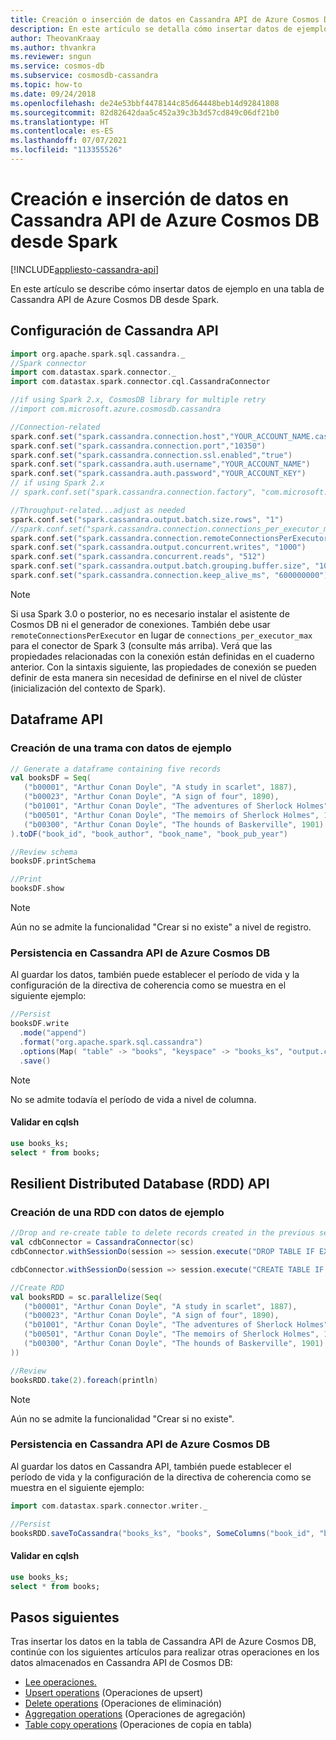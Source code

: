 ```yaml
---
title: Creación o inserción de datos en Cassandra API de Azure Cosmos DB desde Spark
description: En este artículo se detalla cómo insertar datos de ejemplo en tablas de Cassandra API de Azure Cosmos DB
author: TheovanKraay
ms.author: thvankra
ms.reviewer: sngun
ms.service: cosmos-db
ms.subservice: cosmosdb-cassandra
ms.topic: how-to
ms.date: 09/24/2018
ms.openlocfilehash: de24e53bbf4478144c85d64448beb14d92841808
ms.sourcegitcommit: 82d82642daa5c452a39c3b3d57cd849c06df21b0
ms.translationtype: HT
ms.contentlocale: es-ES
ms.lasthandoff: 07/07/2021
ms.locfileid: "113355526"
---
```

# <a name="createinsert-data-into-azure-cosmos-db-cassandra-api-from-spark"></a>Creación e inserción de datos en Cassandra API de Azure Cosmos DB desde Spark
[!INCLUDE[appliesto-cassandra-api](includes/appliesto-cassandra-api.md)]
 
En este artículo se describe cómo insertar datos de ejemplo en una tabla de Cassandra API de Azure Cosmos DB desde Spark.

## <a name="cassandra-api-configuration"></a>Configuración de Cassandra API

```scala
import org.apache.spark.sql.cassandra._
//Spark connector
import com.datastax.spark.connector._
import com.datastax.spark.connector.cql.CassandraConnector

//if using Spark 2.x, CosmosDB library for multiple retry
//import com.microsoft.azure.cosmosdb.cassandra

//Connection-related
spark.conf.set("spark.cassandra.connection.host","YOUR_ACCOUNT_NAME.cassandra.cosmosdb.azure.com")
spark.conf.set("spark.cassandra.connection.port","10350")
spark.conf.set("spark.cassandra.connection.ssl.enabled","true")
spark.conf.set("spark.cassandra.auth.username","YOUR_ACCOUNT_NAME")
spark.conf.set("spark.cassandra.auth.password","YOUR_ACCOUNT_KEY")
// if using Spark 2.x
// spark.conf.set("spark.cassandra.connection.factory", "com.microsoft.azure.cosmosdb.cassandra.CosmosDbConnectionFactory")

//Throughput-related...adjust as needed
spark.conf.set("spark.cassandra.output.batch.size.rows", "1")
//spark.conf.set("spark.cassandra.connection.connections_per_executor_max", "10") // Spark 2.x
spark.conf.set("spark.cassandra.connection.remoteConnectionsPerExecutor", "10") // Spark 3.x
spark.conf.set("spark.cassandra.output.concurrent.writes", "1000")
spark.conf.set("spark.cassandra.concurrent.reads", "512")
spark.conf.set("spark.cassandra.output.batch.grouping.buffer.size", "1000")
spark.conf.set("spark.cassandra.connection.keep_alive_ms", "600000000")
```

> [!NOTE]
> Si usa Spark 3.0 o posterior, no es necesario instalar el asistente de Cosmos DB ni el generador de conexiones. También debe usar `remoteConnectionsPerExecutor` en lugar de `connections_per_executor_max` para el conector de Spark 3 (consulte más arriba). Verá que las propiedades relacionadas con la conexión están definidas en el cuaderno anterior. Con la sintaxis siguiente, las propiedades de conexión se pueden definir de esta manera sin necesidad de definirse en el nivel de clúster (inicialización del contexto de Spark).

## <a name="dataframe-api"></a>Dataframe API

### <a name="create-a-dataframe-with-sample-data"></a>Creación de una trama con datos de ejemplo

```scala
// Generate a dataframe containing five records
val booksDF = Seq(
   ("b00001", "Arthur Conan Doyle", "A study in scarlet", 1887),
   ("b00023", "Arthur Conan Doyle", "A sign of four", 1890),
   ("b01001", "Arthur Conan Doyle", "The adventures of Sherlock Holmes", 1892),
   ("b00501", "Arthur Conan Doyle", "The memoirs of Sherlock Holmes", 1893),
   ("b00300", "Arthur Conan Doyle", "The hounds of Baskerville", 1901)
).toDF("book_id", "book_author", "book_name", "book_pub_year")

//Review schema
booksDF.printSchema

//Print
booksDF.show
```

> [!NOTE]
> Aún no se admite la funcionalidad "Crear si no existe" a nivel de registro.

### <a name="persist-to-azure-cosmos-db-cassandra-api"></a>Persistencia en Cassandra API de Azure Cosmos DB

Al guardar los datos, también puede establecer el período de vida y la configuración de la directiva de coherencia como se muestra en el siguiente ejemplo:

```scala
//Persist
booksDF.write
  .mode("append")
  .format("org.apache.spark.sql.cassandra")
  .options(Map( "table" -> "books", "keyspace" -> "books_ks", "output.consistency.level" -> "ALL", "ttl" -> "10000000"))
  .save()
```

> [!NOTE]
> No se admite todavía el período de vida a nivel de columna.

#### <a name="validate-in-cqlsh"></a>Validar en cqlsh

```sql
use books_ks;
select * from books;
```

## <a name="resilient-distributed-database-rdd-api"></a>Resilient Distributed Database (RDD) API

### <a name="create-a-rdd-with-sample-data"></a>Creación de una RDD con datos de ejemplo
```scala
//Drop and re-create table to delete records created in the previous section 
val cdbConnector = CassandraConnector(sc)
cdbConnector.withSessionDo(session => session.execute("DROP TABLE IF EXISTS books_ks.books;"))

cdbConnector.withSessionDo(session => session.execute("CREATE TABLE IF NOT EXISTS books_ks.books(book_id TEXT,book_author TEXT, book_name TEXT,book_pub_year INT,book_price FLOAT, PRIMARY KEY(book_id,book_pub_year)) WITH cosmosdb_provisioned_throughput=4000 , WITH default_time_to_live=630720000;"))

//Create RDD
val booksRDD = sc.parallelize(Seq(
   ("b00001", "Arthur Conan Doyle", "A study in scarlet", 1887),
   ("b00023", "Arthur Conan Doyle", "A sign of four", 1890),
   ("b01001", "Arthur Conan Doyle", "The adventures of Sherlock Holmes", 1892),
   ("b00501", "Arthur Conan Doyle", "The memoirs of Sherlock Holmes", 1893),
   ("b00300", "Arthur Conan Doyle", "The hounds of Baskerville", 1901)
))

//Review
booksRDD.take(2).foreach(println)
```

> [!NOTE]
> Aún no se admite la funcionalidad "Crear si no existe".

### <a name="persist-to-azure-cosmos-db-cassandra-api"></a>Persistencia en Cassandra API de Azure Cosmos DB

Al guardar los datos en Cassandra API, también puede establecer el período de vida y la configuración de la directiva de coherencia como se muestra en el siguiente ejemplo:

```scala
import com.datastax.spark.connector.writer._

//Persist
booksRDD.saveToCassandra("books_ks", "books", SomeColumns("book_id", "book_author", "book_name", "book_pub_year"),writeConf = WriteConf(ttl = TTLOption.constant(900000),consistencyLevel = ConsistencyLevel.ALL))
```

#### <a name="validate-in-cqlsh"></a>Validar en cqlsh

```sql
use books_ks;
select * from books;
```

## <a name="next-steps"></a>Pasos siguientes

Tras insertar los datos en la tabla de Cassandra API de Azure Cosmos DB, continúe con los siguientes artículos para realizar otras operaciones en los datos almacenados en Cassandra API de Cosmos DB:
 
* [Lee operaciones.](cassandra-spark-read-ops.md)
* [Upsert operations](cassandra-spark-upsert-ops.md) (Operaciones de upsert)
* [Delete operations](cassandra-spark-delete-ops.md) (Operaciones de eliminación)
* [Aggregation operations](cassandra-spark-aggregation-ops.md) (Operaciones de agregación)
* [Table copy operations](cassandra-spark-table-copy-ops.md) (Operaciones de copia en tabla)

